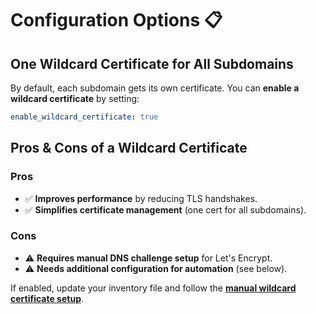 # Configuration Options 📋

## One Wildcard Certificate for All Subdomains

By default, each subdomain gets its own certificate. You can **enable a wildcard certificate** by setting:

```yaml
enable_wildcard_certificate: true
```

## Pros & Cons of a Wildcard Certificate
### Pros
- ✅ **Improves performance** by reducing TLS handshakes.  
- ✅ **Simplifies certificate management** (one cert for all subdomains).  
### Cons
- ⚠ **Requires manual DNS challenge setup** for Let's Encrypt.  
- ⚠ **Needs additional configuration for automation** (see below).  

If enabled, update your inventory file and follow the **[manual wildcard certificate setup](SETUP.md)**.
